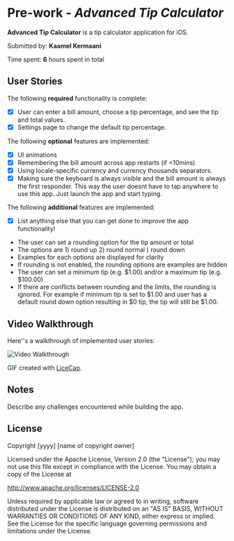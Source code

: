 # Pre-work - *Advanced Tip Calculator*

**Advanced Tip Calculator** is a tip calculator application for iOS.

Submitted by: **Kaamel Kermaani**

Time spent: **6** hours spent in total

## User Stories

The following **required** functionality is complete:

* [x] User can enter a bill amount, choose a tip percentage, and see the tip and total values.
* [x] Settings page to change the default tip percentage.

The following **optional** features are implemented:
* [x] UI animations
* [x] Remembering the bill amount across app restarts (if <10mins)
* [x] Using locale-specific currency and currency thousands separators.
* [x] Making sure the keyboard is always visible and the bill amount is always the first responder. This way the user doesnt have to tap anywhere to use this app. Just launch the app and start typing.

The following **additional** features are implemented:

- [x] List anything else that you can get done to improve the app functionality!
* The user can set a rounding option for the tip amount or total
* The options are 1) round up 2) round normal ) round down
 * Examples for each options are displayed for clarity
 * If rounding is not enabled, the rounding options are examples are hidden
* The user can set a minimum tip (e.g. $1.00) and/or a maximum tip (e.g. $100.00)
 * If there are conflicts between rounding and the limits, the rounding is ignored. For example if minimum tip is set to $1.00 and user
has a default round down option resulting in $0 tip, the tip will still be $1.00.

## Video Walkthrough 

Here''s a walkthrough of implemented user stories:

<img src='http://i.imgur.com/link/to/your/gif/file.gif' title='Video Walkthrough' width='' alt='Video Walkthrough' />

GIF created with [LiceCap](http://www.cockos.com/licecap/).

## Notes

Describe any challenges encountered while building the app.

## License

Copyright [yyyy] [name of copyright owner]

Licensed under the Apache License, Version 2.0 (the "License");
you may not use this file except in compliance with the License.
You may obtain a copy of the License at

http://www.apache.org/licenses/LICENSE-2.0

Unless required by applicable law or agreed to in writing, software
distributed under the License is distributed on an "AS IS" BASIS,
WITHOUT WARRANTIES OR CONDITIONS OF ANY KIND, either express or implied.
See the License for the specific language governing permissions and
limitations under the License.
